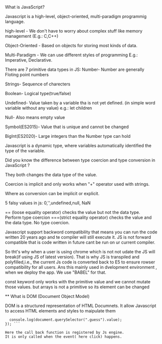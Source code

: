 What is JavaScript?

Javascript is a high-level, object-oriented, multi-paradigm programmig language.

high-level - We don't have to worry about complex stuff like memory management (E.g.: C,C++)

Object-Oriented - Based on objects for storing most kinds of data.

Multi-Paradigm - We can use different styles of programming
E.g.: Imperative, Declarative.

There are 7 primitive data types in JS:
Number- Number are generally Floting point numbers

Strings- Sequence of charecters

Boolean- Logical type(true/false)

Undefined- Value taken by a variable tha is not yet defined. (in simple word variable without any value)
e.g.: let children

Null- Also means empty value

Symbol(ES2015)- Value that is unique and cannot be changed

BigInt(ES2020)- Large integers than the Number type can hold

Javascript is a dynamic type, where variables automatically identified the type of the variable.

Did you know the difference between type coercion and type conversion in JavaScript ?

They both changes the data type of the value.

Coercion is implicit and only works when "+" operator used with strings.

Where as conversion can be implicit or explicit.

5 falsy values in js: 0,'',undefined,null, NaN

== (loose equality operator) checks the value but not the data type. Perform type coercion
===(strict equality operator) checks the value and the data type. No type coercion.

Javascript support backword compatibility that means you can run the code written 20 years ago and te compiler will still execute it.
JS is not forward compatible that is code written in future cant be run on ur current compiler.

So tht's why when a user is using chrome which is not not udate the JS will break(if using JS of latest version).
That is why JS is transpiled and polyfilled,i.e., the current Js code is converted back to E5 to ensure rowser compatibility for all users. Ans this mainly used in dvelopment environment , when we deploy the app. We use "BABEL" for that.

const keyword only works with the primitive value and we cannot mutate those values.
but arrays is not a primitive so its element can be changed


** What is DOM (Document Object Model)

DOM is a structured representation of HTML Documnets. It allow Javascript to access HTML elements and styles to maipulate them

``` document.querySelector(".check").addEventListener("click", function () {
  console.log(document.querySelector(".guess").value);
}); ```

Here the call back function is registered by Js engine.
It is only called when the event( here click) happens.